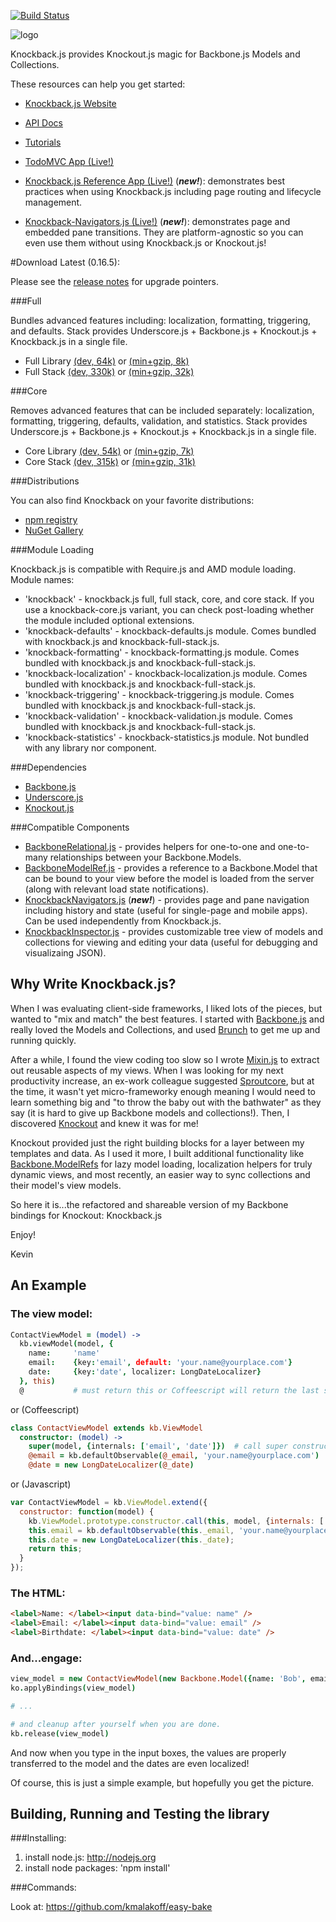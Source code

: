 [![Build Status](https://secure.travis-ci.org/kmalakoff/knockback.png)](http://travis-ci.org/kmalakoff/knockback)

![logo](https://github.com/kmalakoff/knockback/raw/master/media/logo.png)

Knockback.js provides Knockout.js magic for Backbone.js Models and Collections.

These resources can help you get started:

* [Knockback.js Website](http://kmalakoff.github.com/knockback/)

* [API Docs](http://kmalakoff.github.com/knockback/doc/index.html)

* [Tutorials](http://kmalakoff.github.com/knockback/tutorials_introduction.html)

* [TodoMVC App (Live!)](http://kmalakoff.github.com/knockback-todos-app/)

* [Knockback.js Reference App (Live!)](http://kmalakoff.github.com/knockback-reference-app/) (***new!***): demonstrates best practices when using Knockback.js including page routing and lifecycle management.

* [Knockback-Navigators.js (Live!)](http://kmalakoff.github.com/knockback-navigators) (***new!***): demonstrates page and embedded pane transitions. They are platform-agnostic so you can even use them without using Knockback.js or Knockout.js!


#Download Latest (0.16.5):

Please see the [release notes](https://github.com/kmalakoff/knockback/blob/master/RELEASE_NOTES.md) for upgrade pointers.

###Full

Bundles advanced features including: localization, formatting, triggering, and defaults. Stack provides Underscore.js + Backbone.js + Knockout.js + Knockback.js in a single file.

* Full Library [(dev, 64k)](https://raw.github.com/kmalakoff/knockback/0.16.5/knockback.js) or [(min+gzip, 8k)](https://raw.github.com/kmalakoff/knockback/0.16.5/knockback.min.js)
* Full Stack [(dev, 330k)](https://raw.github.com/kmalakoff/knockback/0.16.5/knockback-full-stack.js) or [(min+gzip, 32k)](https://raw.github.com/kmalakoff/knockback/0.16.5/knockback-full-stack.min.js)

###Core

Removes advanced features that can be included separately: localization, formatting, triggering, defaults, validation, and statistics. Stack provides Underscore.js + Backbone.js + Knockout.js + Knockback.js in a single file.

* Core Library [(dev, 54k)](https://raw.github.com/kmalakoff/knockback/0.16.5/knockback-core.js) or [(min+gzip, 7k)](https://raw.github.com/kmalakoff/knockback/0.16.5/knockback-core.min.js)
* Core Stack [(dev, 315k)](https://raw.github.com/kmalakoff/knockback/0.16.5/knockback-core-stack.js) or [(min+gzip, 31k)](https://raw.github.com/kmalakoff/knockback/0.16.5/knockback-core-stack.min.js)

###Distributions

You can also find Knockback on your favorite distributions:

* [npm registry](http://search.npmjs.org/#/knockback)
* [NuGet Gallery](http://nuget.org/packages/Knockback.js)

###Module Loading

Knockback.js is compatible with Require.js and AMD module loading. Module names:

* 'knockback' - knockback.js full, full stack, core, and core stack. If you use a knockback-core.js variant, you can check post-loading whether the module included optional extensions.
* 'knockback-defaults' - knockback-defaults.js module. Comes bundled with knockback.js and knockback-full-stack.js.
* 'knockback-formatting' - knockback-formatting.js module. Comes bundled with knockback.js and knockback-full-stack.js.
* 'knockback-localization' - knockback-localization.js module. Comes bundled with knockback.js and knockback-full-stack.js.
* 'knockback-triggering' - knockback-triggering.js module. Comes bundled with knockback.js and knockback-full-stack.js.
* 'knockback-validation' - knockback-validation.js module. Comes bundled with knockback.js and knockback-full-stack.js.
* 'knockback-statistics' - knockback-statistics.js module. Not bundled with any library nor component.

###Dependencies

* [Backbone.js](http://backbonejs.org/)
* [Underscore.js](http://underscorejs.org/)
* [Knockout.js](http://knockoutjs.com/)

###Compatible Components

* [BackboneRelational.js](https://github.com/PaulUithol/Backbone-relational/) - provides helpers for one-to-one and one-to-many relationships between your Backbone.Models.
* [BackboneModelRef.js](https://github.com/kmalakoff/backbone-modelref/) - provides a reference to a Backbone.Model that can be bound to your view before the model is loaded from the server (along with relevant load state notifications).
* [KnockbackNavigators.js](https://github.com/kmalakoff/knockback-navigators/) (***new!***) - provides page and pane navigation including history and state (useful for single-page and mobile apps). Can be used independently from Knockback.js.
* [KnockbackInspector.js](https://github.com/kmalakoff/knockback-inspector/) - provides customizable tree view of models and collections for viewing and editing your data (useful for debugging and visualizaing JSON).


Why Write Knockback.js?
-----------------------

When I was evaluating client-side frameworks, I liked lots of the pieces, but wanted to "mix and match" the best features. I started with [Backbone.js](http://documentcloud.github.com/backbone/) and really loved the Models and Collections, and used [Brunch](http://brunch.io/) to get me up and running quickly.

After a while, I found the view coding too slow so I wrote [Mixin.js](https://github.com/kmalakoff/mixin) to extract out reusable aspects of my views. When I was looking for my next productivity increase, an ex-work colleague suggested [Sproutcore](http://www.sproutcore.com/), but at the time, it wasn't yet micro-frameworky enough meaning I would need to learn something big and "to throw the baby out with the bathwater" as they say (it is hard to give up Backbone models and collections!). Then, I discovered [Knockout](http://knockoutjs.com/) and knew it was for me!

Knockout provided just the right building blocks for a layer between my templates and data. As I used it more, I built additional functionality like [Backbone.ModelRefs](https://github.com/kmalakoff/backbone-modelref) for lazy model loading, localization helpers for truly dynamic views, and most recently, an easier way to sync collections and their model's view models.

So here it is...the refactored and shareable version of my Backbone bindings for Knockout: Knockback.js

Enjoy!

Kevin

An Example
----------

### The view model:

```coffeescript
ContactViewModel = (model) ->
  kb.viewModel(model, {
    name:     'name'
    email:    {key:'email', default: 'your.name@yourplace.com'}
    date:     {key:'date', localizer: LongDateLocalizer}
  }, this)
  @           # must return this or Coffeescript will return the last statement which is not what we want!
```

or (Coffeescript)

```coffeescript
class ContactViewModel extends kb.ViewModel
  constructor: (model) ->
    super(model, {internals: ['email', 'date']})  # call super constructor: @name, @_email, and @_date created in super from the model attributes
    @email = kb.defaultObservable(@_email, 'your.name@yourplace.com')
    @date = new LongDateLocalizer(@_date)
```

or (Javascript)

```javascript
var ContactViewModel = kb.ViewModel.extend({
  constructor: function(model) {
    kb.ViewModel.prototype.constructor.call(this, model, {internals: ['email', 'date']});   // call super constructor: @name, @_email, and @_date created in super from the model attributes
    this.email = kb.defaultObservable(this._email, 'your.name@yourplace.com');
    this.date = new LongDateLocalizer(this._date);
    return this;
  }
});
```

### The HTML:

```html
<label>Name: </label><input data-bind="value: name" />
<label>Email: </label><input data-bind="value: email" />
<label>Birthdate: </label><input data-bind="value: date" />
```

### And...engage:

```coffeescript
view_model = new ContactViewModel(new Backbone.Model({name: 'Bob', email: 'bob@bob.com', date: new Date()}))
ko.applyBindings(view_model)

# ...

# and cleanup after yourself when you are done.
kb.release(view_model)
```

And now when you type in the input boxes, the values are properly transferred to the model and the dates are even localized!

Of course, this is just a simple example, but hopefully you get the picture.



Building, Running and Testing the library
-----------------------

###Installing:

1. install node.js: http://nodejs.org
2. install node packages: 'npm install'

###Commands:

Look at: https://github.com/kmalakoff/easy-bake